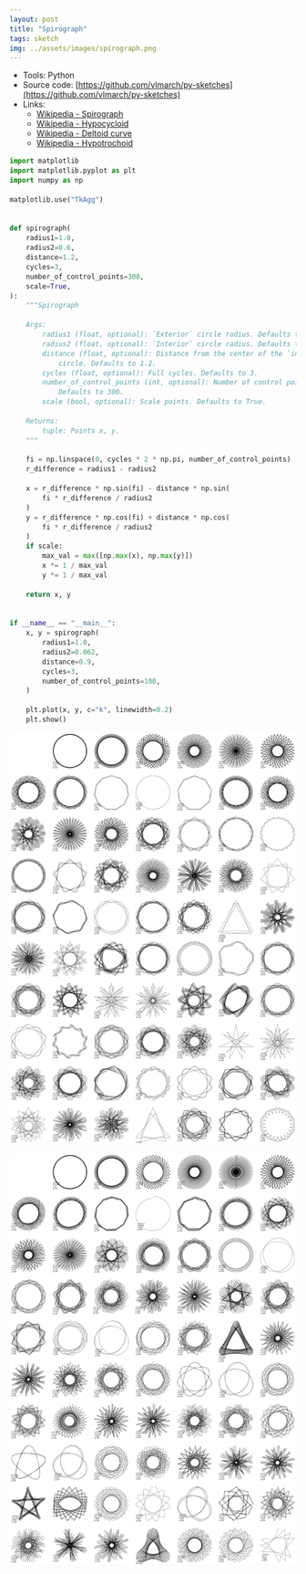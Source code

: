 ```yaml
---
layout: post
title: "Spirograph"
tags: sketch
img: ../assets/images/spirograph.png
---
```


- Tools: Python
- Source code: [https://github.com/vlmarch/py-sketches](https://github.com/vlmarch/py-sketches)
- Links:
    - [Wikipedia - Spirograph](https://en.wikipedia.org/wiki/Spirograph)
    - [Wikipedia - Hypocycloid](https://en.wikipedia.org/wiki/Hypocycloid)
    - [Wikipedia - Deltoid curve](https://en.wikipedia.org/wiki/Deltoid_curve)
    - [Wikipedia - Hypotrochoid](https://en.wikipedia.org/wiki/Hypotrochoid)

```python
import matplotlib
import matplotlib.pyplot as plt
import numpy as np

matplotlib.use("TkAgg")


def spirograph(
    radius1=1.0,
    radius2=0.6,
    distance=1.2,
    cycles=3,
    number_of_control_points=300,
    scale=True,
):
    """Spirograph

    Args:
        radius1 (float, optional): `Exterior` circle radius. Defaults to 1.0.
        radius2 (float, optional): `Interior` circle radius. Defaults to 0.6.
        distance (float, optional): Distance from the center of the `interior`
            circle. Defaults to 1.2.
        cycles (float, optional): Full cycles. Defaults to 3.
        number_of_control_points (int, optional): Number of control points.
            Defaults to 300.
        scale (bool, optional): Scale points. Defaults to True.

    Returns:
        tuple: Points x, y.
    """

    fi = np.linspace(0, cycles * 2 * np.pi, number_of_control_points)
    r_difference = radius1 - radius2

    x = r_difference * np.sin(fi) - distance * np.sin(
        fi * r_difference / radius2
    )
    y = r_difference * np.cos(fi) + distance * np.cos(
        fi * r_difference / radius2
    )
    if scale:
        max_val = max([np.max(x), np.max(y)])
        x *= 1 / max_val
        y *= 1 / max_val

    return x, y


if __name__ == "__main__":
    x, y = spirograph(
        radius1=1.0,
        radius2=0.062,
        distance=0.9,
        cycles=3,
        number_of_control_points=100,
    )

    plt.plot(x, y, c="k", linewidth=0.2)
    plt.show()
```
<!-- ![spirograph1.svg](../assets/images/spirograph1.svg) -->

<!-- ![spirograph2.svg(../assets/images/spirograph2.svg) -->

![spirograph3.svg](../assets/images/spirograph3.svg)

![spirograph3.svg](../assets/images/spirograph4.svg)
